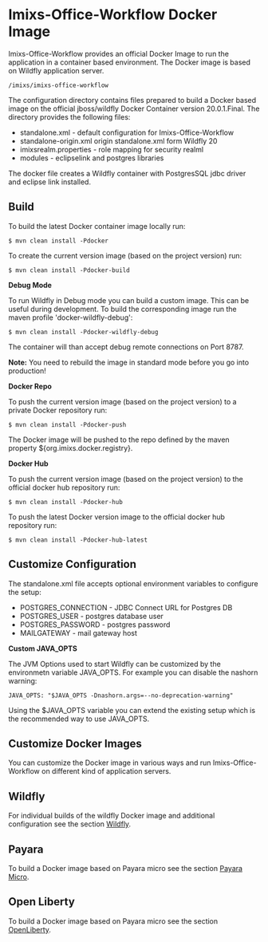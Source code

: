 # Imixs-Office-Workflow Docker Image

Imixs-Office-Workflow provides an official Docker Image to run the application in a container based environment. The Docker image is based on Wildfly application server. 

	/imixs/imixs-office-workflow

The configuration directory contains files prepared to build a Docker based image on the official jboss/wildfly Docker Container version 20.0.1.Final. The directory provides the following files:

 - standalone.xml - default configuration for Imixs-Office-Workflow
 - standalone-origin.xml origin standalone.xml form Wildfly 20
 - imixsrealm.properties - role mapping for security realml
 - modules  - eclipselink and postgres libraries
 
The docker file creates a Wildfly container with PostgresSQL jdbc driver and eclipse link installed.

## Build

To build the latest Docker container image locally run:

	$ mvn clean install -Pdocker
	
To create the current version image (based on the project version) run:

	$ mvn clean install -Pdocker-build

	
**Debug Mode**

To run Wildfly in Debug mode you can build a custom image. This can be useful during development. To build the corresponding image run the maven profile 'docker-wildfly-debug':

	$ mvn clean install -Pdocker-wildfly-debug

The container will than accept debug remote connections on Port 8787.

**Note:** You need to rebuild the image in standard mode before you go into production!

**Docker Repo**

To push the current version image (based on the project version)  to a private Docker repository run:

	$ mvn clean install -Pdocker-push

The Docker image will be pushed to the repo defined by the maven property ${org.imixs.docker.registry}. 

**Docker Hub**

To push the current version image (based on the project version)  to the official docker hub repository run:

	$ mvn clean install -Pdocker-hub

To push the latest Docker version image to the official docker hub repository run:

	$ mvn clean install -Pdocker-hub-latest


## Customize Configuration

The standalone.xml file accepts optional environment variables to configure the setup:

 - POSTGRES_CONNECTION - JDBC Connect URL for Postgres DB
 - POSTGRES_USER - postgres database user
 - POSTGRES_PASSWORD - postgres password 
 - MAILGATEWAY - mail gateway host
 
 
**Custom JAVA_OPTS**

The JVM Options used to start Wildfly can be customized by the environmetn variable JAVA_OPTS. For example you can disable the nashorn warning:

	JAVA_OPTS: "$JAVA_OPTS -Dnashorn.args=--no-deprecation-warning"
	
Using the $JAVA_OPTS variable you can extend the existing setup which is the recommended way to use JAVA_OPTS.

## Customize Docker Images
	
You can customize the Docker image in various ways and run Imixs-Office-Workflow on different kind of application servers. 

## Wildfly

For individual builds of the wildfly Docker image and additional configuration see the section [Wildfly](./configuration/wildfly/README.md).

## Payara

To build a Docker image based on Payara micro see the section [Payara Micro](./configuration/payara/README.md).
	
## Open Liberty

To build a Docker image based on Payara micro see the section [OpenLiberty](./configuration/openlibertry/README.md).
 